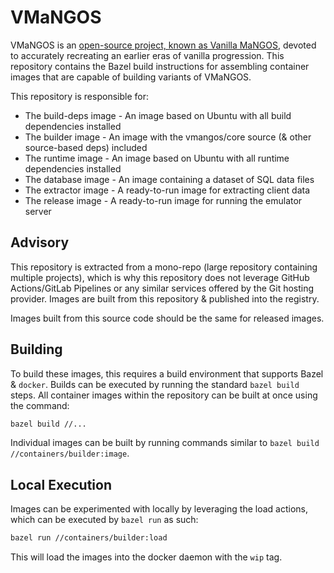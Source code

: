# VMaNGOS

VMaNGOS is an [open-source project, known as Vanilla MaNGOS](https://github.com/vmangos), devoted to accurately recreating an earlier eras of vanilla progression. This repository contains the Bazel build instructions for assembling container images that are capable of building variants of VMaNGOS.

This repository is responsible for:

- The build-deps image - An image based on Ubuntu with all build dependencies installed
- The builder image - An image with the vmangos/core source (& other source-based deps) included
- The runtime image - An image based on Ubuntu with all runtime dependencies installed
- The database image - An image containing a dataset of SQL data files
- The extractor image - A ready-to-run image for extracting client data
- The release image - A ready-to-run image for running the emulator server

## Advisory

This repository is extracted from a mono-repo (large repository containing multiple projects), which is why this repository does not leverage GitHub Actions/GitLab Pipelines or any similar services offered by the Git hosting provider. Images are built from this repository & published into the registry.

Images built from this source code should be the same for released images.

## Building

To build these images, this requires a build environment that supports Bazel & `docker`. Builds can be executed by running the standard `bazel build` steps. All container images within the repository can be built at once using the command:

```bash
bazel build //...
```

Individual images can be built by running commands similar to `bazel build //containers/builder:image`.

## Local Execution

Images can be experimented with locally by leveraging the load actions, which can be executed by `bazel run` as such:

```bash
bazel run //containers/builder:load
```

This will load the images into the docker daemon with the `wip` tag.
